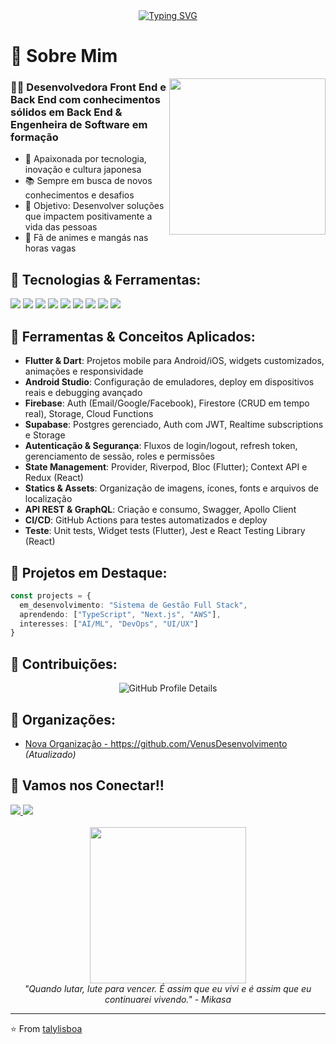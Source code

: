 <div align="center">
  <a href="https://git.io/typing-svg"><img src="https://readme-typing-svg.demolab.com?font=Fira+Code&size=17&pause=1000&center=falso&vCenter=falso&repeat=verdadeiro&random=falso&width=435&lines=Ol%C3%A1!+Bem-vindo+ao+meu+perfil+Git!;Hello!+Welcome+to+my+GitHub+profile!;%E3%81%93%E3%82%93%E3%81%AB%E3%81%A1%E3%81%AF%EF%BC%81%E7%A7%81%E3%81%AEGitHub%E3%83%97%E3%83%AD%E3%83%95%E3%82%A3%E3%83%BC%E3%83%AB%E3%81%B8%E3%82%88%E3%81%86%E3%81%93%E3%81%9D;%C2%A1Hola!+Bienvenido+a+mi+perfil+en+GitHub" alt="Typing SVG" /></a>
</div>

# 💫 Sobre Mim
<img align="right" width="250px" src="https://media.giphy.com/media/LMcB8XospGZO8UQq87/giphy.gif"/>

### 👩‍💻 Desenvolvedora Front End e Back End com conhecimentos sólidos em Back End & Engenheira de Software em formação
- 🌸 Apaixonada por tecnologia, inovação e cultura japonesa
- 📚 Sempre em busca de novos conhecimentos e desafios
- 🎯 Objetivo: Desenvolver soluções que impactem positivamente a vida das pessoas
- 🌟 Fã de animes e mangás nas horas vagas

## 🚀 Tecnologias & Ferramentas:
<div align="left">
  <img src="https://img.shields.io/badge/React-20232A?style=for-the-badge&logo=react&logoColor=61DAFB"/>
  <img src="https://img.shields.io/badge/JavaScript-F7DF1E?style=for-the-badge&logo=javascript&logoColor=black"/>
  <img src="https://img.shields.io/badge/Node.js-43853D?style=for-the-badge&logo=node.js&logoColor=white"/>
  <img src="https://img.shields.io/badge/PHP-777BB4?style=for-the-badge&logo=php&logoColor=white"/>
  <img src="https://img.shields.io/badge/Java-ED8B00?style=for-the-badge&logo=openjdk&logoColor=white"/>
  <img src="https://img.shields.io/badge/Flutter-02569B?style=for-the-badge&logo=flutter&logoColor=white"/>
  <img src="https://img.shields.io/badge/Dart-0175C2?style=for-the-badge&logo=dart&logoColor=white"/>
  <img src="https://img.shields.io/badge/Firebase-FFCA28?style=for-the-badge&logo=firebase&logoColor=black"/>
  <img src="https://img.shields.io/badge/Supabase-3ECF8E?style=for-the-badge&logo=supabase&logoColor=white"/>
</div>

## 🔧 Ferramentas & Conceitos Aplicados:
- **Flutter & Dart**: Projetos mobile para Android/iOS, widgets customizados, animações e responsividade
- **Android Studio**: Configuração de emuladores, deploy em dispositivos reais e debugging avançado
- **Firebase**: Auth (Email/Google/Facebook), Firestore (CRUD em tempo real), Storage, Cloud Functions
- **Supabase**: Postgres gerenciado, Auth com JWT, Realtime subscriptions e Storage
- **Autenticação & Segurança**: Fluxos de login/logout, refresh token, gerenciamento de sessão, roles e permissões
- **State Management**: Provider, Riverpod, Bloc (Flutter); Context API e Redux (React)
- **Statics & Assets**: Organização de imagens, ícones, fonts e arquivos de localização
- **API REST & GraphQL**: Criação e consumo, Swagger, Apollo Client
- **CI/CD**: GitHub Actions para testes automatizados e deploy
- **Teste**: Unit tests, Widget tests (Flutter), Jest e React Testing Library (React)

## 🎯 Projetos em Destaque:
```typescript
const projects = {
  em_desenvolvimento: "Sistema de Gestão Full Stack",
  aprendendo: ["TypeScript", "Next.js", "AWS"],
  interesses: ["AI/ML", "DevOps", "UI/UX"]
}
```

## 🌟 Contribuições:
<div align="center">
  <img src="https://github-profile-summary-cards.vercel.app/api/cards/profile-details?username=TalyLisboa&theme=tokyonight" alt="GitHub Profile Details"/>
</div>

## 🏢 Organizações:
- [Nova Organização - https://github.com/VenusDesenvolvimento ](#) *(Atualizado)*

## 🤝 Vamos nos Conectar!!
<div align="left">
  <a href="mailto:talitalisboapiccolo@gmail.com">
    <img src="https://img.shields.io/badge/Gmail-D14836?style=for-the-badge&logo=gmail&logoColor=white"/>
  </a>
  <a href="https://www.linkedin.com/in/talita-g-lisboa-piccolo-68063129b/">
    <img src="https://img.shields.io/badge/LinkedIn-0077B5?style=for-the-badge&logo=linkedin&logoColor=white"/>
  </a>
</div>

<div align="center">
  <br>
  <img align="center" width="250px" src="https://giffiles.alphacoders.com/114/114951.gif"/>
  <br>
  <i>"Quando lutar, lute para vencer. É assim que eu vivi e é assim que eu continuarei vivendo." - Mikasa</i>
</div>

---
⭐️ From [talylisboa](https://github.com/talylisboa)
